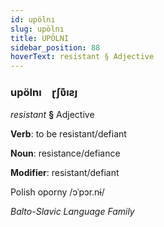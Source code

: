```yaml
---
id: upölnı
slug: upölnı
title: UPÖLNI
sidebar_position: 88
hoverText: resistant § Adjective
---
```


### upölnı&emsp;<span kind="abugida">ɽʃʋ͊ıƨȷ</span>

*resistant* **§** Adjective

**Verb**: to be resistant/defiant

**Noun**: resistance/defiance

**Modifier**: resistant/defiant

Polish oporny /ɔˈpɔr.nɨ/

*Balto-Slavic Language Family*